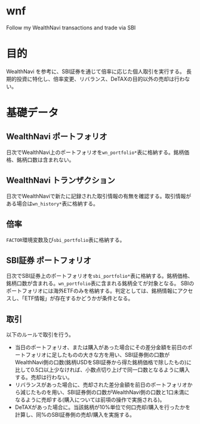 # wnf
Follow my WealthNavi transactions and trade via SBI

# 目的
WealthNavi を参考に、SBI証券を通じて倍率に応じた個人取引を実行する。
長期的投資に特化し、倍率変更、リバランス、DeTAXの目的以外の売却は行わない。

# 基礎データ
## WealthNavi ポートフォリオ
日次でWealthNavi上のポートフォリオを`wn_portfolio*`表に格納する。銘柄価格、銘柄口数は含まれない。

## WealthNavi トランザクション
日次でWealthNaviで新たに記録された取引情報の有無を確認する。取引情報がある場合は`wn_history*`表に格納する。

## 倍率
`FACTOR`環境変数及び`sbi_portfolio`表に格納する。

## SBI証券 ポートフォリオ
日次でSBI証券上のポートフォリオを`sbi_portfolio*`表に格納する。銘柄価格、銘柄口数が含まれる。`wn_portfolio`表に含まれる銘柄全てが対象となる。
SBIのポートフォリオには海外ETFのみを格納する。判定としては、銘柄情報にアクセスし、「ETF情報」が存在するかどうかが条件となる。

## 取引
以下のルールで取引を行う。
- 当日のポートフォリオ、または購入があった場合にその差分金額を前日のポートフォリオに足したものの大きな方を用い、SBI証券側の口数がWealthNavi側の口数(銘柄USDをSBI証券から得た銘柄価格で除したもの)に比して0.5口以上少なければ、小数点切り上げで同一口数となるように購入する。売却は行わない。
- リバランスがあった場合に、売却された差分金額を前日のポートフォリオから減じたものを用い、SBI証券側の口数がWealthNavi側の口数と1口未満になるように売却する(購入については前項の操作で実施される)。
- DeTAXがあった場合に。当該銘柄が10%単位で何口売却/購入を行ったかを計算し、同%のSBI証券側の売却/購入を実施する。








